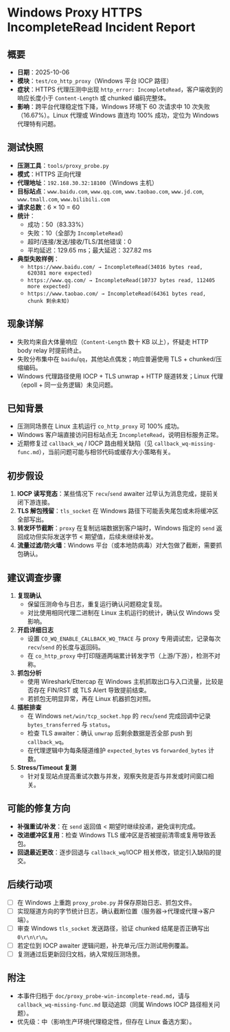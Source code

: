# Windows Proxy HTTPS IncompleteRead Incident Report

## 概要
- **日期**：2025-10-06
- **模块**：`test/co_http_proxy`（Windows 平台 IOCP 路径）
- **症状**：HTTPS 代理压测中出现 `http_error: IncompleteRead`，客户端收到的响应长度小于 `Content-Length` 或 chunked 编码完整体。
- **影响**：跨平台代理稳定性下降，Windows 环境下 60 次请求中 10 次失败（16.67%）。Linux 代理或 Windows 直连均 100% 成功，定位为 Windows 代理特有问题。

## 测试快照
- **压测工具**：`tools/proxy_probe.py`
- **模式**：HTTPS 正向代理
- **代理地址**：`192.168.30.32:18100`（Windows 主机）
- **目标站点**：`www.baidu.com`, `www.qq.com`, `www.taobao.com`, `www.jd.com`, `www.tmall.com`, `www.bilibili.com`
- **请求总数**：6 × 10 = 60
- **统计**：
  - 成功：50（83.33%）
  - 失败：10（全部为 `IncompleteRead`）
  - 超时/连接/发送/接收/TLS/其他错误：0
  - 平均延迟：129.65 ms；最大延迟：327.82 ms
- **典型失败样例**：
  - `https://www.baidu.com/ → IncompleteRead(34016 bytes read, 620381 more expected)`
  - `https://www.qq.com/ → IncompleteRead(10737 bytes read, 112405 more expected)`
  - `https://www.taobao.com/ → IncompleteRead(64361 bytes read, chunk 剩余未知)`

## 现象详解
- 失败均来自大体量响应（`Content-Length` 数十 KB 以上），怀疑走 HTTP body relay 时提前终止。
- 失败分布集中在 `baidu`/`qq`，其他站点偶发；响应普遍使用 TLS + chunked/压缩编码。
- Windows 代理路径使用 IOCP + TLS unwrap + HTTP 隧道转发；Linux 代理（epoll + 同一业务逻辑）未见问题。

## 已知背景
- 压测同场景在 Linux 主机运行 `co_http_proxy` 可 100% 成功。
- Windows 客户端直接访问目标站点无 `IncompleteRead`，说明目标服务正常。
- 近期修复过 `callback_wq` / IOCP 路由相关缺陷（见 `callback_wq-missing-func.md`），当前问题可能与相邻代码或缓存大小策略有关。

## 初步假设
1. **IOCP 读写竞态**：某些情况下 `recv`/`send` awaiter 过早认为消息完成，提前关闭下游连接。
2. **TLS 解包残留**：`tls_socket` 在 Windows 路径下可能丢失尾包或未将缓冲区全部写出。
3. **转发环节截断**：`proxy` 在复制远端数据到客户端时，Windows 指定的 `send` 返回成功但实际发送字节 < 期望值，后续未继续补发。
4. **流量过滤/防火墙**：Windows 平台（或本地防病毒）对大包做了截断，需要抓包确认。

## 建议调查步骤
1. **复现确认**
   - 保留压测命令与日志，重复运行确认问题稳定复现。
   - 对比使用相同代理二进制在 Linux 主机运行的统计，确认仅 Windows 受影响。
2. **开启详细日志**
   - 设置 `CO_WQ_ENABLE_CALLBACK_WQ_TRACE` 与 proxy 专用调试宏，记录每次 `recv`/`send` 的长度与返回码。
   - 在 `co_http_proxy` 中打印隧道两端累计转发字节（上游/下游），检测不对称。
3. **抓包分析**
   - 使用 Wireshark/Ettercap 在 Windows 主机抓取出口与入口流量，比较是否存在 FIN/RST 或 TLS Alert 导致提前结束。
   - 若抓包无明显异常，再在 Linux 机器抓包对照。
4. **插桩排查**
   - 在 Windows `net/win/tcp_socket.hpp` 的 `recv`/`send` 完成回调中记录 `bytes_transferred` 与 `status`。
   - 检查 TLS awaiter：确认 `unwrap` 后剩余数据是否全部 push 到 `callback_wq`。
   - 在代理逻辑中为每条隧道维护 `expected_bytes` vs `forwarded_bytes` 计数。
5. **Stress/Timeout 复测**
   - 针对复现站点提高重试次数与并发，观察失败是否与并发或时间窗口相关。

## 可能的修复方向
- **补强重试/补发**：在 `send` 返回值 < 期望时继续投递，避免误判完成。
- **改进缓冲区复用**：检查 Windows TLS 缓冲区是否被提前清零或复用导致丢包。
- **回退最近更改**：逐步回退与 `callback_wq`/IOCP 相关修改，锁定引入缺陷的提交。

## 后续行动项
- [ ] 在 Windows 上重跑 `proxy_probe.py` 并保存原始日志、抓包文件。
- [ ] 实现隧道方向的字节统计日志，确认截断位置（服务器→代理或代理→客户端）。
- [ ] 审查 Windows `tls_socket` 发送路径，验证 chunked 结尾是否正确写出 `0\r\n\r\n`。
- [ ] 若定位到 IOCP awaiter 逻辑问题，补充单元/压力测试用例覆盖。
- [ ] 复测通过后更新回归文档，纳入常规压测场景。

## 附注
- 本事件归档于 `doc/proxy_probe-win-incomplete-read.md`，请与 `callback_wq-missing-func.md` 联动追踪（同属 Windows IOCP 路径相关问题）。
- 优先级：中（影响生产环境代理稳定性，但存在 Linux 备选方案）。
